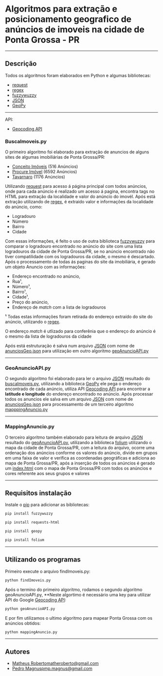 # Algoritmos para extração e posicionamento geografico de anúncios de imoveis na cidade de Ponta Grossa - PR
___
## Descrição

Todos os algoritmos foram elaborados em Python e algumas bibliotecas:
* [request](http://docs.python-requests.org/pt_BR/latest/)
* [regex](https://docs.python.org/3/library/re.html)
* [fuzzywuzzy](https://chairnerd.seatgeek.com/fuzzywuzzy-fuzzy-string-matching-in-python/)
* [JSON](http://json.org)
* [GeoPy](https://geopy.readthedocs.io/en/stable/)
___
API:
* [Geocoding API](https://developers.google.com/maps/documentation/geocoding/start)
### BuscaImoveis.py
O primeiro algoritmo foi elaborado para extração de anuncios de alguns sites de algumas imobiliárias de Ponta Grossa/PR:
* [Conceito Imóveis](https://www.conceitoimoveispg.com.br) (516 Anúncios)
* [Procure Imóvel](https://procureimovel.com.br/) (6592 Anúncios)
* [Tavarnaro](https://www.tavarnaroconsultoria.com.br/) (1176 Anúncios)

Utilizando [request](http://docs.python-requests.org/pt_BR/latest/) para acesso á página principal com todos anúncios, onde para cada anúncio é realizado um acesso á pagina, encontra tags no HTML para extração da localidade e valor do anúncio do imovél. 
Após está extração utilizando de [regex](https://docs.python.org/3/library/re.html), é extraido valor e informações da localidade do anúncio, como:
* Logradouro
* Número
* Bairro
* Cidade

Com essas informações, é feito o uso de outra biblioteca [fuzzywuzzy](https://chairnerd.seatgeek.com/fuzzywuzzy-fuzzy-string-matching-in-python/) para comparar o logradouro encontrado no anúncio do site com uma lista logradouros da cidade de Ponta Grossa/PR, se no anúncio encontrado não tiver compatilidade com os logradouros da cidade, o mesmo é descartado.
Após o processamento de todas ás paginas do site da imobiliária, é gerado um objeto Anuncio com as informações: 
* Endereço encontrado no anúncio,
* Rua¹,
* Número¹, 
* Bairro¹,
* Cidade¹,
* Preço do anúncio,
* Endereço de *match* com a lista de logradouros

**¹** Todas estas informações foram retirada do endereço extraído do site do anúncio, utilizando o [regex](https://docs.python.org/3/library/re.html).

O endereço *match* é utlizado para conferênia que o endereço do anúncio é o mesmo da lista de logradouros da cidade

Após está estruturação é salva num arquivo [JSON](http://json.org) com nome de [anunciosGeo.json](./anunciosGeo.json) para utilização em outro algoritmo [geoAnuncioAPI.py](./geoAnuncioAPI.py)

___

### GeoAnuncioAPI.py

O segundo algoritmo foi elaborado para ler o arquivo [JSON](http://json.org) resultado do [buscaImoveis.py](./buscaImoveis.py), utilizando a biblioteca [GeoPy](https://geopy.readthedocs.io/en/stable/) ele pega o endereço encontrado de cada anúncio, utiliza API [Geocoding API](https://developers.google.com/maps/documentation/geocoding/start) para encontrar a **latitude e longitude**
do endereço encontrado no anúncio. Após processar todos os anuncios ele salva em um arquivo [JSON](http://json.org) com nome de [anunciosGeo.json](./anunciosGeo.json) para processamento de um terceiro algoritmo [mapppingAnuncio.py](./mappingAnuncio.py)

___

### MappingAnuncio.py
O terceiro algoritmo também elaborado para leitura de arquivo [JSON](http://json.org) resultado do [geoAnuncioAPI.py](./geoAnuncioAPI.py), utilizando a biblioteca [folium](https://python-visualization.github.io/folium/docs-v0.6.0/) utilizando o mapa da cidade de  Ponta Grossa/PR, com a leitura do arquivo, ocorre uma ordenação dos anúncios conforme os valores do anúncio, divide em grupos em uma faixa de valor e verifica as coordenadas geográficas e adiciona ao mapa de Ponta Grossa/PR, após a inserção de todos os anúncios é gerado um [index.html](./index.html) com o mapa de Ponta Grossa/PR com todos os anúncios e cores referente aos seus grupos e valores

____

## Requisitos instalação

Instale o [pip](https://pip.pypa.io/en/stable/installing/) para adicionar as bibliotecas:

```bash
pip install fuzzywuzzy
```
```bash
pip install requests-html
```
```bash
pip install geopy
```
```bash
pip install folium
```
____

## Utilizando os programas
 
Primeiro execute o arquivo findImoveis.py:
```bash
python findImoveis.py
```
Após o termino do primeiro algoritmo, rodamos o segundo algoritmo geoAnuncioAPI.py, **Neste algortimo é necessário uma key para utilizar API do Google [Geocoding API](https://developers.google.com/maps/documentation/geocoding/start):
```bash
python geoAnuncioAPI.py
```
E por fim utilizamos o ultimo algoritmo para mapear Ponta Grossa com os anúncios obtidos:
```bash
python mappingAnuncio.py
```
____

## Autores
* [Matheus Roberto](https://github.com/MatheusRoberto)<matheroberto@gmail.com>
* [Pedro Magnus](https://github.com/magnuspedro)<pmp.magnus@gmail.com>

